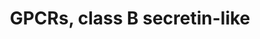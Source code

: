 ---
annotations:
- id: PW:0000125
  parent: signaling pathway
  type: Pathway Ontology
  value: G protein mediated signaling pathway
authors:
- 169.230.77.174
- MaintBot
- Christine Chichester
- Eweitz
description: ''
last-edited: 2021-05-16
organisms:
- Rattus norvegicus
redirect_from:
- /index.php/Pathway:WP378
- /instance/WP378
- /instance/WP378_r116971
revision: r116971
schema-jsonld:
- '@context': https://schema.org/
  '@id': https://wikipathways.github.io/pathways/WP378.html
  '@type': Dataset
  creator:
    '@type': Organization
    name: WikiPathways
  description: ''
  keywords:
  - Adcyap1r1
  - Calcr
  - Calcrl
  - Cd97
  - Crhr1
  - Crhr2
  - Eltd1
  - Emr1
  - Gcgr
  - Ghrhr
  - Gipr
  - Glp1r
  - Glp2r
  - Gpr64
  - Lphn1
  - Lphn2
  - Lphn3
  - Pth2r
  - Pthr1
  - Sctr
  - VIPR1
  - Vipr2
  license: CC0
  name: GPCRs, class B secretin-like
seo: CreativeWork
title: GPCRs, class B secretin-like
wpid: WP378
---